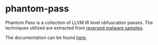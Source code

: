# phantom-pass

Phantom Pass is a collection of LLVM IR level obfuscation passes. The techniques utilized are extracted from [reversed malware samples](https://shadowshell.io/).

The documentation can be found [here](https://shadowshell.io/phantom-pass/).
